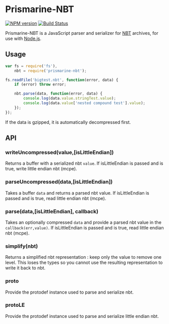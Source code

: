 # Prismarine-NBT
[![NPM version](https://img.shields.io/npm/v/prismarine-nbt.svg)](http://npmjs.com/package/prismarine-nbt)
[![Build Status](https://img.shields.io/circleci/project/PrismarineJS/prismarine-nbt/master.svg)](https://circleci.com/gh/PrismarineJS/prismarine-nbt)

Prismarine-NBT is a JavaScript parser and serializer for [NBT](http://wiki.vg/NBT) archives, for use with [Node.js](http://nodejs.org/).


## Usage

```js
var fs = require('fs'),
    nbt = require('prismarine-nbt');

fs.readFile('bigtest.nbt', function(error, data) {
    if (error) throw error;

    nbt.parse(data, function(error, data) {
        console.log(data.value.stringTest.value);
        console.log(data.value['nested compound test'].value);
    });
});
```

If the data is gzipped, it is automatically decompressed first.

## API

### writeUncompressed(value,[isLittleEndian])

Returns a buffer with a serialized nbt `value`. If isLittleEndian is passed and is true, write little endian nbt (mcpe).

### parseUncompressed(data,[isLittleEndian])

Takes a buffer `data` and returns a parsed nbt value. If isLittleEndian is passed and is true, read little endian nbt (mcpe).

### parse(data,[isLittleEndian], callback)

Takes an optionally compressed `data` and provide a parsed nbt value in the `callback(err,value)`.
If isLittleEndian is passed and is true, read little endian nbt (mcpe).

### simplify(nbt)

Returns a simplified nbt representation : keep only the value to remove one level.
This loses the types so you cannot use the resulting representation to write it back to nbt.

### proto

Provide the protodef instance used to parse and serialize nbt.

### protoLE

Provide the protodef instance used to parse and serialize little endian nbt.
